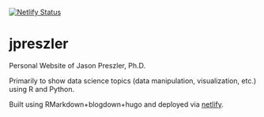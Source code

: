 [![Netlify Status](https://api.netlify.com/api/v1/badges/e0f7ccaf-f689-4b3b-8614-ab3dde595222/deploy-status)](https://app.netlify.com/sites/jpreszler/deploys)

# jpreszler
Personal Website of Jason Preszler, Ph.D.

Primarily to show data science topics (data manipulation, visualization, etc.) using R and Python. 

Built using RMarkdown+blogdown+hugo and deployed via [netlify](https://www.netlify.com).
